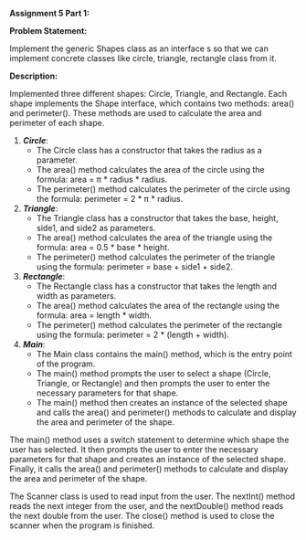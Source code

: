 **Assignment 5 Part 1:**

**Problem Statement:**

Implement the generic Shapes class as an interface s so that we can implement concrete classes like circle, triangle, rectangle class from it.

**Description:**

Implemented three different shapes: Circle, Triangle, and Rectangle. Each shape implements the Shape interface, which contains two methods: area() and perimeter(). These methods are used to calculate the area and perimeter of each shape.

1. ***Circle***:
    - The Circle class has a constructor that takes the radius as a parameter.
    - The area() method calculates the area of the circle using the formula: area = π \* radius \* radius.
    - The perimeter() method calculates the perimeter of the circle using the formula: perimeter = 2 \* π \* radius.
2. ***Triangle***:
    - The Triangle class has a constructor that takes the base, height, side1, and side2 as parameters.
    - The area() method calculates the area of the triangle using the formula: area = 0.5 \* base \* height.
    - The perimeter() method calculates the perimeter of the triangle using the formula: perimeter = base + side1 + side2.
3. ***Rectangle***:
    - The Rectangle class has a constructor that takes the length and width as parameters.
    - The area() method calculates the area of the rectangle using the formula: area = length \* width.
    - The perimeter() method calculates the perimeter of the rectangle using the formula: perimeter = 2 \* (length + width).
4. ***Main***:
    - The Main class contains the main() method, which is the entry point of the program.
    - The main() method prompts the user to select a shape (Circle, Triangle, or Rectangle) and then prompts the user to enter the necessary parameters for that shape.
    - The main() method then creates an instance of the selected shape and calls the area() and perimeter() methods to calculate and display the area and perimeter of the shape.

The main() method uses a switch statement to determine which shape the user has selected. It then prompts the user to enter the necessary parameters for that shape and creates an instance of the selected shape. Finally, it calls the area() and perimeter() methods to calculate and display the area and perimeter of the shape.

The Scanner class is used to read input from the user. The nextInt() method reads the next integer from the user, and the nextDouble() method reads the next double from the user. The close() method is used to close the scanner when the program is finished.
